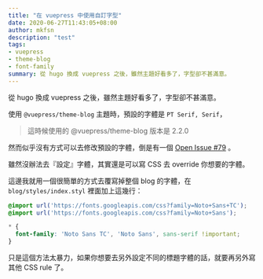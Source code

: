 ```yaml
---
title: "在 vuepress 中使用自訂字型"
date: 2020-06-27T11:43:05+08:00
author: mkfsn
description: "test"
tags:
- vuepress
- theme-blog
- font-family
summary: 從 hugo 換成 vuepress 之後，雖然主題好看多了，字型卻不甚滿意。
---
```


從 hugo 換成 vuepress 之後，雖然主題好看多了，字型卻不甚滿意。

使用 `@vuepress/theme-blog` 主題時，預設的字體是 `PT Serif, Serif`，

> 這時候使用的 @vuepress/theme-blog 版本是 2.2.0

然而似乎沒有方式可以去修改預設的字體，倒是有一個 [Open Issue #79](https://github.com/vuepressjs/vuepress-theme-blog/issues/79) 。

雖然沒辦法去『設定』字體，其實還是可以寫 CSS 去 override 你想要的字體。

這邊我就用一個很簡單的方式去覆寫掉整個 blog 的字體，在 `blog/styles/index.styl` 裡面加上這幾行：

```css
@import url('https://fonts.googleapis.com/css?family=Noto+Sans+TC');
@import url('https://fonts.googleapis.com/css?family=Noto+Sans');

* {
  font-family: 'Noto Sans TC', 'Noto Sans', sans-serif !important;
}
```

只是這個方法太暴力，如果你想要去另外設定不同的標題字體的話，就要再另外寫其他 CSS rule 了。

